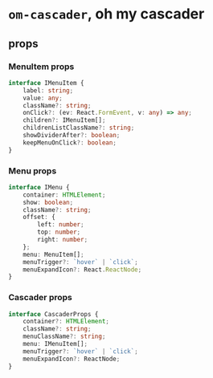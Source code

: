 # `om-cascader`, oh my cascader

## props

### MenuItem props
```typescript
interface IMenuItem {
    label: string;
    value: any;
    className?: string;
    onClick?: (ev: React.FormEvent, v: any) => any;
    children?: IMenuItem[];
    childrenListClassName?: string;
    showDividerAfter?: boolean;
    keepMenuOnClick?: boolean;
}
```

### Menu props
```typescript
interface IMenu {
    container: HTMLElement;
    show: boolean;
    className?: string;
    offset: {
        left: number;
        top: number;
        right: number;
    };
    menu: MenuItem[];
    menuTrigger?: `hover` | `click`;
    menuExpandIcon?: React.ReactNode;
}
```

### Cascader props
```typescript
interface CascaderProps {
    container?: HTMLElement;
    className?: string;
    menuClassName?: string;
    menu: IMenuItem[];
    menuTrigger?: `hover` | `click`;
    menuExpandIcon?: ReactNode;
}
```
